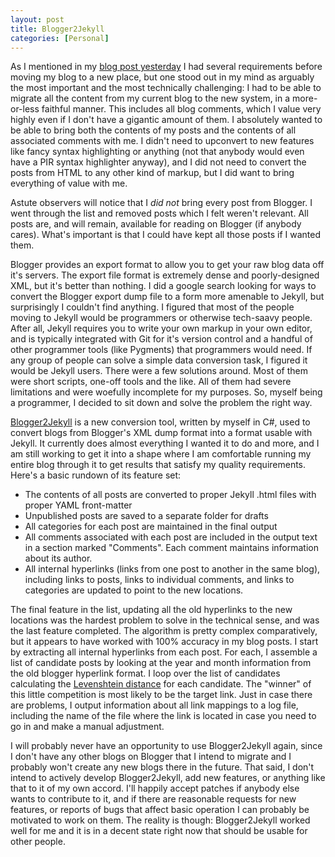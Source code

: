 ```yaml
---
layout: post
title: Blogger2Jekyll
categories: [Personal]
---
```


As I mentioned in my
[blog post yesterday](http://whiteknight.github.com/2010/11/02/blog_migration.html)
I had several requirements before moving my blog to a new place, but one
stood out in my mind as arguably the most important and the most
technically challenging: I had to be able to migrate all the content from my
current blog to the new system, in a more-or-less faithful manner. This
includes all blog comments, which I value very highly even if I don't have a
gigantic amount of them. I absolutely wanted to be able to bring both the
contents of my posts and the contents of all associated comments with me. I
didn't need to upconvert to new features like fancy syntax highlighting or
anything (not that anybody would even have a PIR syntax highlighter anyway),
and I did not need to convert the posts from HTML to any other kind of markup,
but I did want to bring everything of value with me.

Astute observers will notice that I *did not* bring every post from Blogger.
I went through the list and removed posts which I felt weren't relevant. All
posts are, and will remain, available for reading on Blogger (if anybody
cares). What's important is that I could have kept all those posts if I wanted
them.

Blogger provides an export format to allow you to get your raw blog data off
it's servers. The export file format is extremely dense and poorly-designed
XML, but it's better than nothing. I did a google search looking for ways to
convert the Blogger export dump file to a form more amenable to Jekyll, but
surprisingly I couldn't find anything. I figured that most of the people
moving to Jekyll would be programmers or otherwise tech-saavy people. After
all, Jekyll requires you to write your own markup in your own editor, and is
typically integrated with Git for it's version control and a handful of other
programmer tools (like Pygments) that programmers would need. If any group of
people can solve a simple data conversion task, I figured it would be Jekyll
users. There were a few solutions around. Most of them were short scripts,
one-off tools and the like. All of them had severe limitations and were
woefully incomplete for my purposes. So, myself being a programmer, I decided
to sit down and solve the problem the right way.

[Blogger2Jekyll](http://github.com/Whiteknight/blogger2jekyll) is a new
conversion tool, written by myself in C#, used to convert blogs from Blogger's
XML dump format into a format usable with Jekyll. It currently does almost
everything I wanted it to do and more, and I am still working to get it into a
shape where I am comfortable running my entire blog through it to get results
that satisfy my quality requirements. Here's a basic rundown of its feature
set:

 * The contents of all posts are converted to proper Jekyll .html files with
proper YAML front-matter
 * Unpublished posts are saved to a separate folder for drafts
 * All categories for each post are maintained in the final output
 * All comments associated with each post are included in the output text in
a section marked "Comments". Each comment maintains information about its
author.
 * All internal hyperlinks (links from one post to another in the same blog),
including links to posts, links to individual comments, and links to
categories are updated to point to the new locations.

The final feature in the list, updating all the old hyperlinks to the new
locations was the hardest problem to solve in the technical sense, and was
the last feature completed. The algorithm is pretty complex comparatively,
but it appears to have worked with 100% accuracy in my blog posts. I start
by extracting all internal hyperlinks from each post. For each, I assemble a
list of candidate posts by looking at the year and month information from the
old blogger hyperlink format. I loop over the list of candidates calculating
the [Levenshtein distance](http://en.wikipedia.org/wiki/Levenshtein_distance)
for each candidate. The "winner" of this little competition is most likely to
be the target link. Just in case there are problems, I output information
about all link mappings to a log file, including the name of the file where
the link is located in case you need to go in and make a manual
adjustment.

I will probably never have an opportunity to use Blogger2Jekyll again, since
I don't have any other blogs on Blogger that I intend to migrate and I
probably won't create any new blogs there in the future. That said, I don't
intend to actively develop Blogger2Jekyll, add new features, or anything like
that to it of my own accord. I'll happily accept patches if anybody else wants
to contribute to it, and if there are reasonable requests for new features, or
reports of bugs that affect basic operation I can probably be motivated to
work on them. The reality is though: Blogger2Jekyll worked well for me and it
is in a decent state right now that should be usable for other people.

